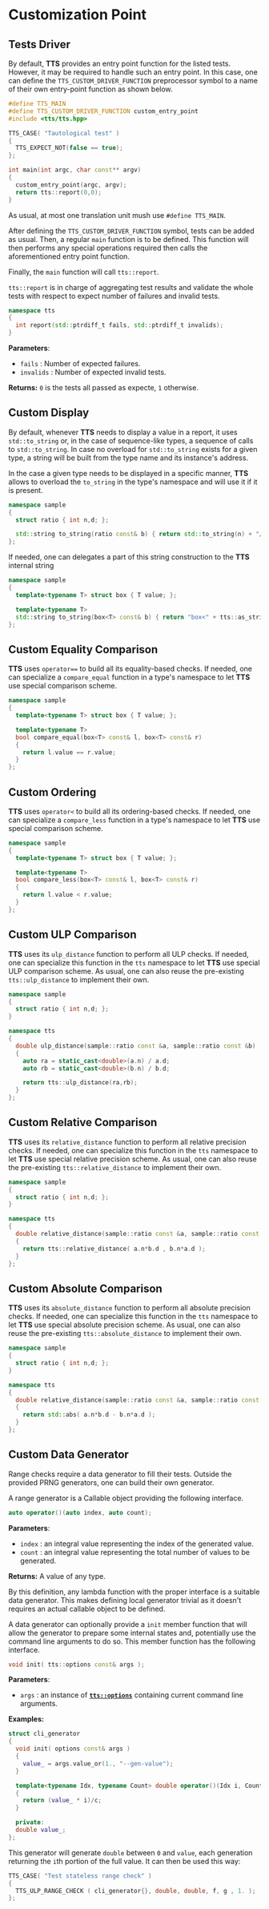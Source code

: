 # Customization Point


## Tests Driver
By default, **TTS** provides an entry point function for the listed tests. However, it may be
required to handle such an entry point. In this case, one can define the `TTS_CUSTOM_DRIVER_FUNCTION`
preprocessor symbol to a name of their own entry-point function as shown below.

~~~~~~~~~~~~~~~~~~~~~~~~~~~~~~~~~~~~~~~~ c++
#define TTS_MAIN
#define TTS_CUSTOM_DRIVER_FUNCTION custom_entry_point
#include <tts/tts.hpp>

TTS_CASE( "Tautological test" )
{
  TTS_EXPECT_NOT(false == true);
};

int main(int argc, char const** argv)
{
  custom_entry_point(argc, argv);
  return tts::report(0,0);
}
~~~~~~~~~~~~~~~~~~~~~~~~~~~~~~~~~~~~~~~~

As usual, at most one translation unit mush use `#define TTS_MAIN`.

After defining the `TTS_CUSTOM_DRIVER_FUNCTION` symbol, tests can be added as usual.
Then, a regular `main` function is to be defined. This function will then performs any
special operations required then calls the aforementioned entry point function.

Finally, the `main` function will call `tts::report`.

`tts::report` is in charge of aggregating test results and validate the whole tests
with respect to expect number of failures and invalid tests.

~~~~~~~~~~~~~~~~~~~~~~~~~~~~~~~~~~~~~~~~ c++
namespace tts
{
  int report(std::ptrdiff_t fails, std::ptrdiff_t invalids);
}
~~~~~~~~~~~~~~~~~~~~~~~~~~~~~~~~~~~~~~~~
</script>

**Parameters**:
  + `fails` : Number of expected failures.
  + `invalids` : Number of expected invalid tests.

**Returns:** `0` is the tests all passed as expecte, `1` otherwise.

## Custom Display
By default, whenever **TTS** needs to display a value in a report, it uses `std::to_string` or, in
the case of sequence-like types, a sequence of calls to `std::to_string`. In case no overload
for `std::to_string` exists for a given type, a string will be built from the type name and its
instance's address.

In the case a given type needs to be displayed in a specific manner, **TTS** allows to overload the
`to_string` in the type's namespace and will use it if it is present.

~~~~~~~~~~~~~~~~~~~~~~~~~~~~~~~~~~~~~~~~ c++
namespace sample
{
  struct ratio { int n,d; };

  std::string to_string(ratio const& b) { return std::to_string(n) + "/" + std::to_string(d); }
};
~~~~~~~~~~~~~~~~~~~~~~~~~~~~~~~~~~~~~~~~

If needed, one can delegates a part of this string construction to the **TTS** internal string

~~~~~~~~~~~~~~~~~~~~~~~~~~~~~~~~~~~~~~~~ c++
namespace sample
{
  template<typename T> struct box { T value; };

  template<typename T>
  std::string to_string(box<T> const& b) { return "box<" + tts::as_string(b.value) + ">"; }
};
~~~~~~~~~~~~~~~~~~~~~~~~~~~~~~~~~~~~~~~~

## Custom Equality Comparison
**TTS** uses `operator==` to build all its equality-based checks. If needed, one can specialize a
`compare_equal` function in a type's namespace to let **TTS** use special comparison scheme.

~~~~~~~~~~~~~~~~~~~~~~~~~~~~~~~~~~~~~~~~ c++
namespace sample
{
  template<typename T> struct box { T value; };

  template<typename T>
  bool compare_equal(box<T> const& l, box<T> const& r)
  {
    return l.value == r.value;
  }
};
~~~~~~~~~~~~~~~~~~~~~~~~~~~~~~~~~~~~~~~~

## Custom Ordering
**TTS** uses `operator<` to build all its ordering-based checks. If needed, one can specialize a
`compare_less` function in a type's namespace to let **TTS** use special comparison scheme.

~~~~~~~~~~~~~~~~~~~~~~~~~~~~~~~~~~~~~~~~ c++
namespace sample
{
  template<typename T> struct box { T value; };

  template<typename T>
  bool compare_less(box<T> const& l, box<T> const& r)
  {
    return l.value < r.value;
  }
};
~~~~~~~~~~~~~~~~~~~~~~~~~~~~~~~~~~~~~~~~

## Custom ULP Comparison
**TTS** uses its `ulp_distance` function to perform all ULP checks. If needed, one can specialize
this function in the `tts` namespace to let **TTS** use special ULP comparison scheme. As usual,
one can also reuse the pre-existing `tts::ulp_distance` to implement their own.

~~~~~~~~~~~~~~~~~~~~~~~~~~~~~~~~~~~~~~~~ c++
namespace sample
{
  struct ratio { int n,d; };
}

namespace tts
{
  double ulp_distance(sample::ratio const &a, sample::ratio const &b)
  {
    auto ra = static_cast<double>(a.n) / a.d;
    auto rb = static_cast<double>(b.n) / b.d;

    return tts::ulp_distance(ra,rb);
  }
};
~~~~~~~~~~~~~~~~~~~~~~~~~~~~~~~~~~~~~~~~

## Custom Relative Comparison
**TTS** uses its `relative_distance` function to perform all relative precision checks. If needed,
one can specialize this function in the `tts` namespace to let **TTS** use special relative precision
 scheme. As usual, one can also reuse the pre-existing `tts::relative_distance` to implement their own.

~~~~~~~~~~~~~~~~~~~~~~~~~~~~~~~~~~~~~~~~ c++
namespace sample
{
  struct ratio { int n,d; };
}

namespace tts
{
  double relative_distance(sample::ratio const &a, sample::ratio const &b)
  {
    return tts::relative_distance( a.n*b.d , b.n*a.d );
  }
};
~~~~~~~~~~~~~~~~~~~~~~~~~~~~~~~~~~~~~~~~

## Custom Absolute Comparison
**TTS** uses its `absolute_distance` function to perform all absolute precision checks. If needed,
one can specialize this function in the `tts` namespace to let **TTS** use special absolute precision
 scheme. As usual, one can also reuse the pre-existing `tts::absolute_distance` to implement their own.

~~~~~~~~~~~~~~~~~~~~~~~~~~~~~~~~~~~~~~~~ c++
namespace sample
{
  struct ratio { int n,d; };
}

namespace tts
{
  double relative_distance(sample::ratio const &a, sample::ratio const &b)
  {
    return std::abs( a.n*b.d - b.n*a.d );
  }
};
~~~~~~~~~~~~~~~~~~~~~~~~~~~~~~~~~~~~~~~~

## Custom Data Generator

Range checks require a data generator to fill their tests. Outside the provided PRNG generators, one
can build their own generator.

A range generator is a Callable object providing the following interface.

~~~~~~~~~~~~~~~~~~~~~~~~~~~~~~~~~~~~~~~~ c++
auto operator()(auto index, auto count);
~~~~~~~~~~~~~~~~~~~~~~~~~~~~~~~~~~~~~~~~

**Parameters**:
  + `index` : an integral value representing the index of the generated value.
  + `count` : an integral value representing the total number of values to be generated.

**Returns:** A value of any type.

By this definition, any lambda function with the proper interface is a suitable data generator.
This makes defining local generator trivial as it doesn't requires an actual callable object
to be defined.

A data generator can optionally provide a `init` member function that will allow the generator to
prepare some internal states and, potentially use the command line arguments to do so. This
member function has the following interface.

~~~~~~~~~~~~~~~~~~~~~~~~~~~~~~~~~~~~~~~~ c++
void init( tts::options const& args );
~~~~~~~~~~~~~~~~~~~~~~~~~~~~~~~~~~~~~~~~

**Parameters**:
  + `args` : an instance of [**`tts::options`**](#options) containing current command line arguments.

**Examples:**

~~~~~~~~~~~~~~~~~~~~~~~~~~~~~~~~~~~~~~~~ c++
struct cli_generator
{
  void init( options const& args )
  {
    value_ = args.value_or(1., "--gen-value");
  }

  template<typename Idx, typename Count> double operator()(Idx i, Count c)
  {
    return (value_ * i)/c;
  }

  private:
  double value_;
};
~~~~~~~~~~~~~~~~~~~~~~~~~~~~~~~~~~~~~~~~

This generator will generate `double` between `0` and `value`, each generation returning the `i`th
portion of the full value. It can then be used this way:

~~~~~~~~~~~~~~~~~~~~~~~~~~~~~~~~~~~~~~~~ c++
TTS_CASE( "Test stateless range check" )
{
  TTS_ULP_RANGE_CHECK ( cli_generator{}, double, double, f, g , 1. );
};
~~~~~~~~~~~~~~~~~~~~~~~~~~~~~~~~~~~~~~~~
